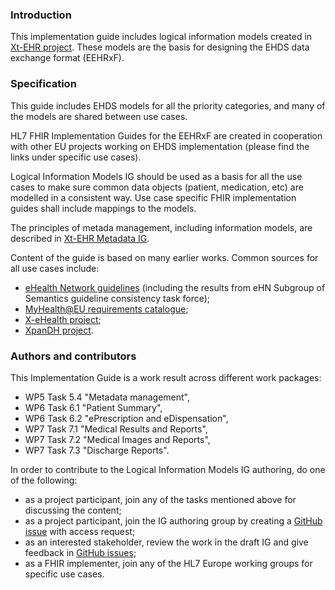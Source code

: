 ### Introduction
This implementation guide includes logical information models created in [Xt-EHR project](https://www.xt-ehr.eu/work-packages). These models are the basis for designing the EHDS data exchange format (EEHRxF).  


### Specification
This guide includes EHDS models for all the priority categories, and many of the models are shared between use cases.

HL7 FHIR Implementation Guides for the EEHRxF are created in cooperation with other EU projects working on EHDS implementation (please find the links under specific use cases).  

Logical Information Models IG should be used as a basis for all the use cases to make sure common data objects (patient, medication, etc) are modelled in a consistent way. Use case specific FHIR implementation guides shall include mappings to the models.  

The principles of metada management, including information models, are described in [Xt-EHR Metadata IG](https://xt-ehr.github.io/xt-ehr-metadata/).  

Content of the guide is based on many earlier works. Common sources for all use cases include:
- [eHealth Network guidelines](https://health.ec.europa.eu/ehealth-digital-health-and-care/eu-cooperation/ehealth-network_en#ehealth-network-guidelines) (including the results from eHN Subgroup of Semantics guideline consistency task force);  
- [MyHealth@EU requirements catalogue](https://webgate.ec.europa.eu/fpfis/wikis/display/EHDSI/1.+MyHealth@EU+Requirements+Catalogue);  
- [X-eHealth project](https://x-ehealth.min-saude.pt/);  
- [XpanDH project](https://build.fhir.org/ig/hl7-eu/xpandh/).  

### Authors and contributors

This Implementation Guide is a work result across different work packages:  
- WP5 Task 5.4 "Metadata management",  
- WP6 Task 6.1 "Patient Summary",  
- WP6 Task 6.2 "ePrescription and eDispensation",  
- WP7 Task 7.1 "Medical Results and Reports",  
- WP7 Task 7.2 "Medical Images and Reports",  
- WP7 Task 7.3 "Discharge Reports".  

In order to contribute to the Logical Information Models IG authoring, do one of the following:  
- as a project participant, join any of the tasks mentioned above for discussing the content;  
- as a project participant, join the IG authoring group by creating a [GitHub issue](https://github.com/Xt-EHR/xt-ehr-common/issues) with access request;  
- as an interested stakeholder, review the work in the draft IG and give feedback in [GitHub issues](https://github.com/Xt-EHR/xt-ehr-common/issues);  
- as a FHIR implementer, join any of the HL7 Europe working groups for specific use cases.  

<br/><br/>
